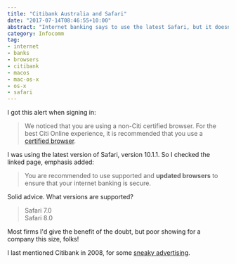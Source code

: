 ```yaml
---
title: "Citibank Australia and Safari"
date: "2017-07-14T08:46:55+10:00"
abstract: "Internet banking says to use the latest Safari, but it doesn’t support it."
category: Infocomm
tag:
- internet
- banks
- browsers
- citibank
- macos
- mac-os-x
- os-x
- safari
---
```

I got this alert when signing in:

> We noticed that you are using a non-Citi certified browser. For the best Citi Online experience, it is recommended that you use a [certified browser].

I was using the latest version of Safari, version 10.1.1. So I checked the linked page, emphasis added:

> You are recommended to use supported and **updated browsers** to ensure that your internet banking is secure.

Solid advice. What versions are supported?

> Safari 7.0  
> Safari 8.0

Most firms I'd give the benefit of the doubt, but poor showing for a company this size, folks!

I last mentioned Citibank in 2008, for some [sneaky advertising].

[certified browser]: https://www.citibank.com.au/aus/banking/banking_internetbanking.htm?tab=Supportedbrowser "Citibank Australia: Supported Browsers"
[sneaky advertising]: https://rubenerd.com/p3108/

